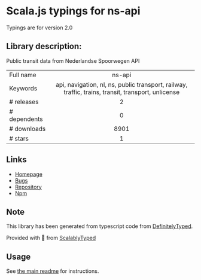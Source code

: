 
# Scala.js typings for ns-api

Typings are for version 2.0

## Library description:
Public transit data from Nederlandse Spoorwegen API

|                    |                 |
| ------------------ | :-------------: |
| Full name          | ns-api |
| Keywords           | api, navigation, nl, ns, public transport, railway, traffic, trains, transit, transport, unlicense |
| # releases         | 2 |
| # dependents       | 0 |
| # downloads        | 8901 |
| # stars            | 1 |

## Links
- [Homepage](https://github.com/fvdm/nodejs-ns-api#readme)
- [Bugs](https://github.com/fvdm/nodejs-ns-api/issues)
- [Repository](https://github.com/fvdm/nodejs-ns-api)
- [Npm](https://www.npmjs.com/package/ns-api)
    


## Note
This library has been generated from typescript code from [DefinitelyTyped](https://definitelytyped.org).

Provided with :purple_heart: from [ScalablyTyped](https://github.com/oyvindberg/ScalablyTyped)

## Usage
See [the main readme](../../readme.md) for instructions.


